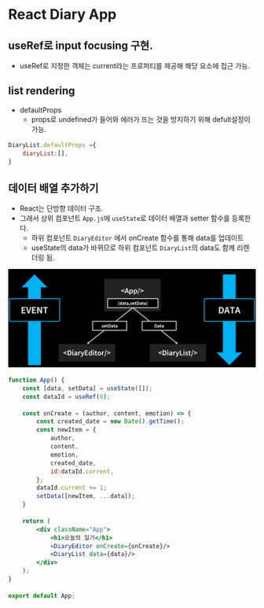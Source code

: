# React Diary App
## useRef로 input focusing 구현.
- useRef로 지정한 객체는 current라는 프로퍼티를 제공해 해당 요소에 접근 가능.

## list rendering
- defaultProps
    - props로 undefined가 들어와 에러가 뜨는 것을 방지하기 위해 defult설정이 가능.
```jsx
DiaryList.defaultProps ={
    diaryList:[],
}
```
## 데이터 배열 추가하기
- React는 단방향 데이터 구조.
- 그래서 상위 컴포넌트 `App.js`에 `useState`로 데이터 배열과 setter 함수를 등록한다.
  - 하위 컴포넌트 `DiaryEditor` 에서 onCreate 함수를 통해 data를 업데이트
  - useState의 data가 바뀌므로 하위 컴포넌트 `DiaryList`의 data도 함께 리렌더링 됨.

![img.png](img.png)

```jsx
function App() {
    const [data, setData] = useState([]);
    const dataId = useRef(0);

    const onCreate = (author, content, emotion) => {
        const created_date = new Date().getTime();
        const newItem = {
            author,
            content,
            emotion,
            created_date,
            id:dataId.current,
        };
        dataId.current += 1;
        setData([newItem, ...data]);
    }

    return (
        <div className="App">
            <h1>오늘의 일기</h1>
            <DiaryEditor onCreate={onCreate}/>
            <DiaryList data={data}/>
        </div>
    );
}

export default App;
```